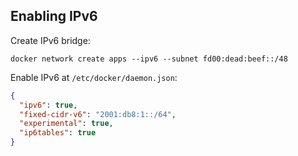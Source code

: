 ## Enabling IPv6

Create IPv6 bridge:

```shell
docker network create apps --ipv6 --subnet fd00:dead:beef::/48
```

Enable IPv6 at `/etc/docker/daemon.json`:

```json
{
  "ipv6": true,
  "fixed-cidr-v6": "2001:db8:1::/64",
  "experimental": true,
  "ip6tables": true
}
```
